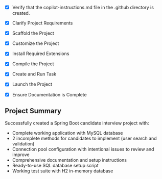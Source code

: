 <!-- Spring Boot Candidate Interview Project -->
- [x] Verify that the copilot-instructions.md file in the .github directory is created.

- [x] Clarify Project Requirements
	<!-- Spring Boot project with database setup, incomplete functions, and connection pool implementation -->

- [x] Scaffold the Project
	<!-- Created Spring Boot project structure with Maven, entities, repositories, services, and controllers -->

- [x] Customize the Project
	<!-- Added interview-specific requirements: 2 incomplete methods and connection pool config to review -->

- [x] Install Required Extensions
	<!-- No specific extensions required -->

- [x] Compile the Project
	<!-- Project compiles successfully with Maven -->

- [x] Create and Run Task
	<!-- Created Maven build tasks and verified compilation works -->

- [x] Launch the Project
	<!-- Not required for interview setup -->

- [x] Ensure Documentation is Complete
	<!-- Created comprehensive README.md, CANDIDATE_TASKS.md, and SQL setup files -->

## Project Summary
Successfully created a Spring Boot candidate interview project with:
- Complete working application with MySQL database
- 2 incomplete methods for candidates to implement (user search and validation)
- Connection pool configuration with intentional issues to review and improve
- Comprehensive documentation and setup instructions
- Ready-to-use SQL database setup script
- Working test suite with H2 in-memory database
